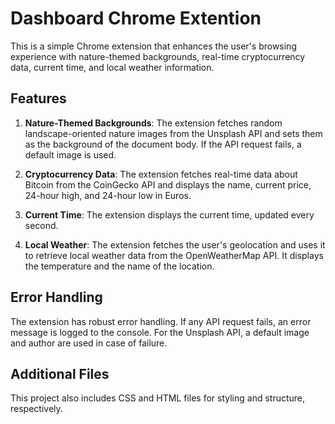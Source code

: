 # Dashboard Chrome Extention

This is a simple Chrome extension that enhances the user's browsing experience with nature-themed backgrounds, real-time cryptocurrency data, current time, and local weather information.

## Features

1. **Nature-Themed Backgrounds**: The extension fetches random landscape-oriented nature images from the Unsplash API and sets them as the background of the document body. If the API request fails, a default image is used.

2. **Cryptocurrency Data**: The extension fetches real-time data about Bitcoin from the CoinGecko API and displays the name, current price, 24-hour high, and 24-hour low in Euros.

3. **Current Time**: The extension displays the current time, updated every second.

4. **Local Weather**: The extension fetches the user's geolocation and uses it to retrieve local weather data from the OpenWeatherMap API. It displays the temperature and the name of the location.

## Error Handling

The extension has robust error handling. If any API request fails, an error message is logged to the console. For the Unsplash API, a default image and author are used in case of failure.

## Additional Files

This project also includes CSS and HTML files for styling and structure, respectively.
